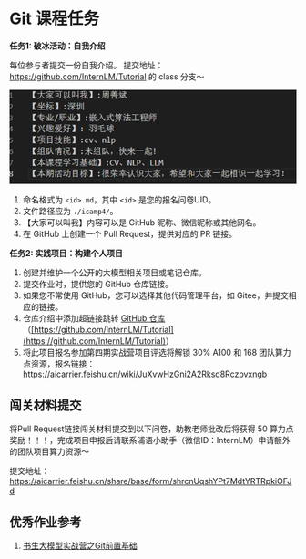 # Git 课程任务





**任务1: 破冰活动：自我介绍**


每位参与者提交一份自我介绍。
提交地址：https://github.com/InternLM/Tutorial 的 class 分支～

![alt text](https://github.com/random-zhou/ailabImage/blob/main/taskim1.png)


1. 命名格式为 `<id>.md`，其中 `<id>` 是您的报名问卷UID。
2. 文件路径应为 `./icamp4/`。
3. 【大家可以叫我】内容可以是 GitHub 昵称、微信昵称或其他网名。
4. 在 GitHub 上创建一个 Pull Request，提供对应的 PR 链接。


**任务2: 实践项目：构建个人项目**


1. 创建并维护一个公开的大模型相关项目或笔记仓库。
2. 提交作业时，提供您的 GitHub 仓库链接。
3. 如果您不常使用 GitHub，您可以选择其他代码管理平台，如 Gitee，并提交相应的链接。
4. 仓库介绍中添加超链接跳转 [GitHub 仓库](https://github.com/InternLM/Tutorial)（<u>[https://github.com/InternLM/Tutorial](https://github.com/InternLM/Tutorial)</u>）
5. 将此项目报名参加第四期实战营项目评选将解锁 30% A100 和 168 团队算力点资源，报名链接：https://aicarrier.feishu.cn/wiki/JuXvwHzGni2A2Rksd8Rczpvxngb



## 闯关材料提交

将Pull Request链接闯关材料提交到以下问卷，助教老师批改后将获得 50 算力点奖励！！！，完成项目申报后请联系浦语小助手（微信ID：InternLM）申请额外的团队项目算力资源～

提交地址：https://aicarrier.feishu.cn/share/base/form/shrcnUqshYPt7MdtYRTRpkiOFJd


## 优秀作业参考
1. [书生大模型实战营之Git前置基础](https://juejin.cn/post/7431847699568558092)
